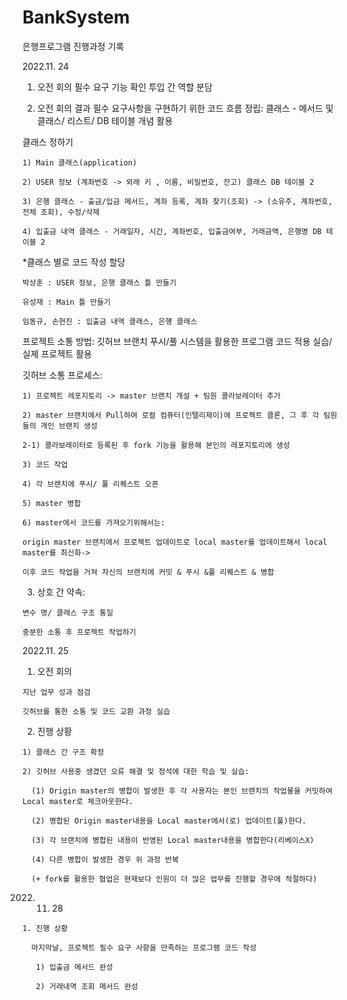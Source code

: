 # BankSystem
은행프로그램 진행과정 기록
  
  2022.11. 24
  
  1. 오전 회의
    필수 요구 기능 확인
    투입 간 역할 분담

  
  2. 오전 회의 결과
    필수 요구사항을 구현하기 위한 코드 흐름 정립: 클래스 - 메서드 및 클래스/ 리스트/ DB 테이블 개념 활용

  클래스 정하기
    
    1) Main 클래스(application)
    
    2) USER 정보 (계좌번호 -> 외래 키 , 이름, 비밀번호, 잔고) 클래스 DB 테이블 2
    
    3) 은행 클래스 - 출금/입금 메서드, 계좌 등록, 계좌 찾기(조회) -> (소유주, 계좌번호, 전체 조회), 수정/삭제
    
    4) 입출금 내역 클래스 - 거래일자, 시간, 계좌번호, 입출금여부, 거래금액, 은행명 DB 테이블 2

  *클래스 별로 코드 작성 할당
    
    박상훈 : USER 정보, 은행 클래스 틀 만들기
    
    유성재 : Main 틀 만들기
    
    임동규, 손현진 : 입출금 내역 클래스, 은행 클래스

  프로젝트 소통 방법: 깃허브 브랜치 푸시/풀 시스템을 활용한 프로그램 코드 적용 실습/ 실제 프로젝트 활용

  깃허브 소통 프로세스: 
    
    1) 프로젝트 레포지토리 -> master 브랜치 개설 + 팀원 콜라보레이터 추가
    
    2) master 브랜치에서 Pull하여 로컬 컴퓨터(인텔리제이)에 프로젝트 클론, 그 후 각 팀원들의 개인 브랜치 생성
    
    2-1) 콜라보레이터로 등록된 후 fork 기능을 활용해 본인의 레포지토리에 생성
   
    3) 코드 작업
    
    4) 각 브랜치에 푸시/ 풀 리퀘스트 오픈
    
    5) master 병합
    
    6) master에서 코드를 가져오기위해서는:
    
    origin master 브랜치에서 프로젝트 업데이트로 local master를 업데이트해서 local master를 최신화->
    
    이후 코드 작업을 거쳐 자신의 브랜치에 커밋 & 푸시 &풀 리퀘스트 & 병합 

  
  3. 상호 간 약속:
    
    변수 명/ 클래스 구조 통일
    
    충분한 소통 후 프로젝트 작업하기

  
  2022.11. 25
  
  1. 오전 회의
    
    지난 업무 성과 점검
    
    깃허브를 통한 소통 및 코드 교환 과정 실습
    
  
  2. 진행 상황
    
    1) 클래스 간 구조 확정
    
    2) 깃허브 사용중 생겼던 오류 해결 및 정석에 대한 학습 및 실습:
      
      (1) Origin master의 병합이 발생한 후 각 사용자는 본인 브랜치의 작업물을 커밋하여 Local master로 체크아웃한다.
      
      (2) 병합된 Origin master내용을 Local master에서(로) 업데이트(풀)한다.
      
      (3) 각 브랜치에 병합된 내용이 반영된 Local master내용을 병합한다(리베이스X)
      
      (4) 다른 병합이 발생한 경우 위 과정 반복
      
      (+ fork를 활용한 협업은 현재보다 인원이 더 많은 업무를 진행할 경우에 적절하다)


  2022. 11. 28
    
    1. 진행 상황
      
      마지막날, 프로젝트 필수 요구 사항을 만족하는 프로그램 코드 작성
       
       1) 입출금 메서드 완성
       
       2) 거래내역 조회 메서드 완성

